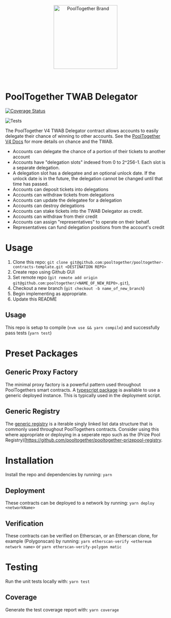 <p align="center">
  <a href="https://github.com/pooltogether/pooltogether--brand-assets">
    <img src="https://github.com/pooltogether/pooltogether--brand-assets/blob/977e03604c49c63314450b5d432fe57d34747c66/logo/pooltogether-logo--purple-gradient.png?raw=true" alt="PoolTogether Brand" style="max-width:100%;" width="200">
  </a>
</p>

<br />

# PoolTogether TWAB Delegator

[![Coverage Status](https://coveralls.io/repos/github/pooltogether/v4-twab-delegator/badge.svg?branch=master)](https://coveralls.io/github/pooltogether/v4-twab-delegator?branch=master)

![Tests](https://github.com/pooltogether/v4-twab-delegator/actions/workflows/main.yml/badge.svg)

The PoolTogether V4 TWAB Delegator contract allows accounts to easily delegate their chance of winning to other accounts. See the [PoolTogether V4 Docs](https://dev.pooltogether.com) for more details on chance and the TWAB.

- Accounts can delegate the chance of a portion of their tickets to another account
- Accounts have "delegation slots" indexed from 0 to 2^256-1. Each slot is a separate delegation.
- A delegation slot has a delegatee and an optional unlock date. If the unlock date is in the future, the delegation cannot be changed until that time has passed.
- Accounts can deposit tickets into delegations
- Accounts can withdraw tickets from delegations
- Accounts can update the delegatee for a delegation
- Accounts can destroy delegations
- Accounts can stake tickets into the TWAB Delegator as credit.
- Accounts can withdraw from their credit
- Accounts can assign "representatives" to operate on their behalf.
- Representatives can fund delegation positions from the account's credit

# Usage

1. Clone this repo: `git clone git@github.com:pooltogether/pooltogether-contracts-template.git <DESTINATION REPO>`
1. Create repo using Github GUI
1. Set remote repo (`git remote add origin git@github.com:pooltogether/<NAME_OF_NEW_REPO>.git`),
1. Checkout a new branch (`git checkout -b name_of_new_branch`)
1. Begin implementing as appropriate.
1. Update this README

## Usage

This repo is setup to compile (`nvm use && yarn compile`) and successfully pass tests (`yarn test`)

# Preset Packages

## Generic Proxy Factory

The minimal proxy factory is a powerful pattern used throughout PoolTogethers smart contracts. A [typescript package](https://www.npmjs.com/package/@pooltogether/pooltogether-proxy-factory-package) is available to use a generic deployed instance. This is typically used in the deployment script.

## Generic Registry

The [generic registry](https://www.npmjs.com/package/@pooltogether/pooltogether-generic-registry) is a iterable singly linked list data structure that is commonly used throughout PoolTogethers contracts. Consider using this where appropriate or deploying in a seperate repo such as the (Prize Pool Registry)[https://github.com/pooltogether/pooltogether-prizepool-registry.

# Installation

Install the repo and dependencies by running:
`yarn`

## Deployment

These contracts can be deployed to a network by running:
`yarn deploy <networkName>`

## Verification

These contracts can be verified on Etherscan, or an Etherscan clone, for example (Polygonscan) by running:
`yarn etherscan-verify <ethereum network name>` or `yarn etherscan-verify-polygon matic`

# Testing

Run the unit tests locally with:
`yarn test`

## Coverage

Generate the test coverage report with:
`yarn coverage`
